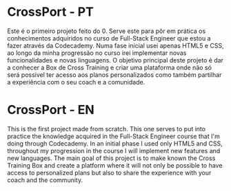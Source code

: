 # CrossPort - PT
Este é o primeiro projeto feito do 0. Serve este para pôr em prática os conhecimentos adquiridos no curso de Full-Stack Engineer que estou a fazer através da Codecademy.
Numa fase inicial usei apenas HTML5 e CSS, ao longo da minha progressão no curso irei implementar novas funcionalidades e novas linguagens.
O objetivo principal deste projeto é dar a conhecer a Box de Cross Training e criar uma plataforma onde não só será possivel ter acesso aos planos personalizados como também partilhar a experiência com o seu coach e a comunidade.

# CrossPort - EN
This is the first project made from scratch. This one serves to put into practice the knowledge acquired in the Full-Stack Engineer course that I'm doing through Codecademy.
In an initial phase I used only HTML5 and CSS, throughout my progression in the course I will implement new features and new languages.
The main goal of this project is to make known the Cross Training Box  and create a platform where it will not only be possible to have access to personalized plans but also to share the experience with your coach and the community.
